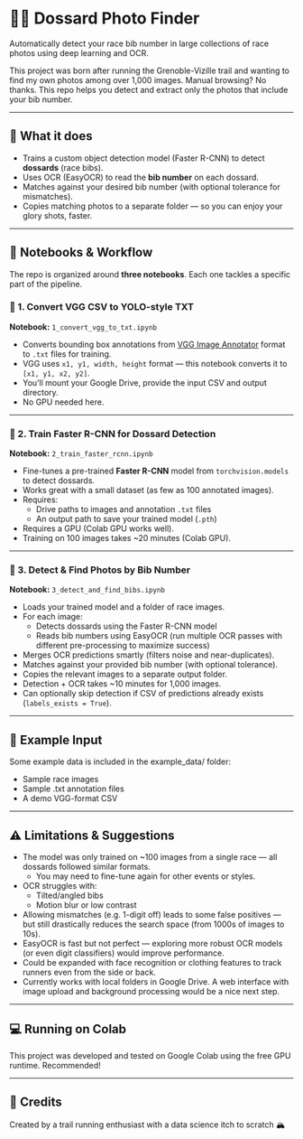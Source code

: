 # 🏃‍♂️ Dossard Photo Finder

Automatically detect your race bib number in large collections of race photos using deep learning and OCR.

This project was born after running the Grenoble-Vizille trail and wanting to find my own photos among over 1,000 images. Manual browsing? No thanks. This repo helps you detect and extract only the photos that include your bib number.

---

## 🚀 What it does

- Trains a custom object detection model (Faster R-CNN) to detect **dossards** (race bibs).
- Uses OCR (EasyOCR) to read the **bib number** on each dossard.
- Matches against your desired bib number (with optional tolerance for mismatches).
- Copies matching photos to a separate folder — so you can enjoy your glory shots, faster.

---

## 📓 Notebooks & Workflow

The repo is organized around **three notebooks**. Each one tackles a specific part of the pipeline.

### 📘 1. Convert VGG CSV to YOLO-style TXT

**Notebook:** `1_convert_vgg_to_txt.ipynb`

- Converts bounding box annotations from [VGG Image Annotator](https://www.robots.ox.ac.uk/~vgg/software/via/) format to `.txt` files for training.
- VGG uses `x1, y1, width, height` format — this notebook converts it to `[x1, y1, x2, y2]`.
- You’ll mount your Google Drive, provide the input CSV and output directory.
- No GPU needed here.

---

### 📙 2. Train Faster R-CNN for Dossard Detection

**Notebook:** `2_train_faster_rcnn.ipynb`

- Fine-tunes a pre-trained **Faster R-CNN** model from `torchvision.models` to detect dossards.
- Works great with a small dataset (as few as 100 annotated images).
- Requires:
  - Drive paths to images and annotation `.txt` files
  - An output path to save your trained model (`.pth`)
- Requires a GPU (Colab GPU works well).
- Training on 100 images takes ~20 minutes (Colab GPU).

---

### 📕 3. Detect & Find Photos by Bib Number

**Notebook:** `3_detect_and_find_bibs.ipynb`

- Loads your trained model and a folder of race images.
- For each image:
  - Detects dossards using the Faster R-CNN model
  - Reads bib numbers using EasyOCR (run multiple OCR passes with different pre-processing to maximize success)
- Merges OCR predictions smartly (filters noise and near-duplicates).
- Matches against your provided bib number (with optional tolerance).
- Copies the relevant images to a separate output folder.
- Detection + OCR takes ~10 minutes for 1,000 images.
- Can optionally skip detection if CSV of predictions already exists (`labels_exists = True`).

---

## 📸 Example Input
Some example data is included in the example_data/ folder:
- Sample race images
- Sample .txt annotation files
- A demo VGG-format CSV

---

## ⚠️ Limitations & Suggestions
- The model was only trained on ~100 images from a single race — all dossards followed similar formats.
  - You may need to fine-tune again for other events or styles.
- OCR struggles with:
  - Tilted/angled bibs
  - Motion blur or low contrast
- Allowing mismatches (e.g. 1-digit off) leads to some false positives — but still drastically reduces the search space (from 1000s of images to 10s).
- EasyOCR is fast but not perfect — exploring more robust OCR models (or even digit classifiers) would improve performance.
- Could be expanded with face recognition or clothing features to track runners even from the side or back.
- Currently works with local folders in Google Drive. A web interface with image upload and background processing would be a nice next step.

---

## 💻 Running on Colab
This project was developed and tested on Google Colab using the free GPU runtime. Recommended!

---

## 🙌 Credits
Created by a trail running enthusiast with a data science itch to scratch 🏔️
